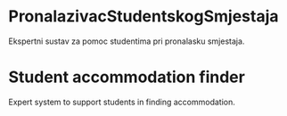 # PronalazivacStudentskogSmjestaja
Ekspertni sustav za pomoc studentima pri pronalasku smjestaja.

# Student accommodation finder
Expert system to support students in finding accommodation.
